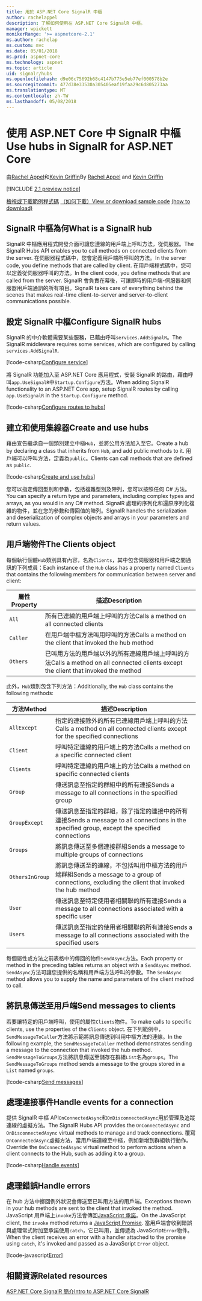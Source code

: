 ```yaml
---
title: 用於 ASP.NET Core SignalR 中樞
author: rachelappel
description: 了解如何使用在 ASP.NET Core SignalR 中樞。
manager: wpickett
monikerRange: '>= aspnetcore-2.1'
ms.author: rachelap
ms.custom: mvc
ms.date: 05/01/2018
ms.prod: aspnet-core
ms.technology: aspnet
ms.topic: article
uid: signalr/hubs
ms.openlocfilehash: d9e06c75692b68c4147b775e5eb77ef000578b2e
ms.sourcegitcommit: 477d38e33530a305405eaf19faa29c6d805273aa
ms.translationtype: MT
ms.contentlocale: zh-TW
ms.lasthandoff: 05/08/2018
---
```

# <a name="use-hubs-in-signalr-for-aspnet-core"></a><span data-ttu-id="afe85-103">使用 ASP.NET Core 中 SignalR 中樞</span><span class="sxs-lookup"><span data-stu-id="afe85-103">Use hubs in SignalR for ASP.NET Core</span></span>

<span data-ttu-id="afe85-104">由[Rachel Appel](https://twitter.com/rachelappel)和[Kevin Griffin](https://twitter.com/1kevgriff)</span><span class="sxs-lookup"><span data-stu-id="afe85-104">By [Rachel Appel](https://twitter.com/rachelappel) and [Kevin Griffin](https://twitter.com/1kevgriff)</span></span>

[!INCLUDE [2.1 preview notice](~/includes/2.1.md)]

<span data-ttu-id="afe85-105">[檢視或下載範例程式碼](https://github.com/aspnet/Docs/tree/master/aspnetcore/signalr/hubs/sample/ ) [（如何下載）](xref:tutorials/index#how-to-download-a-sample)</span><span class="sxs-lookup"><span data-stu-id="afe85-105">[View or download sample code](https://github.com/aspnet/Docs/tree/master/aspnetcore/signalr/hubs/sample/ ) [(how to download)](xref:tutorials/index#how-to-download-a-sample)</span></span>

## <a name="what-is-a-signalr-hub"></a><span data-ttu-id="afe85-106">SignalR 中樞為何</span><span class="sxs-lookup"><span data-stu-id="afe85-106">What is a SignalR hub</span></span>

<span data-ttu-id="afe85-107">SignalR 中樞應用程式開發介面可讓您連線的用戶端上呼叫方法，從伺服器。</span><span class="sxs-lookup"><span data-stu-id="afe85-107">The SignalR Hubs API enables you to call methods on connected clients from the server.</span></span> <span data-ttu-id="afe85-108">在伺服器程式碼中，您會定義用戶端所呼叫的方法。</span><span class="sxs-lookup"><span data-stu-id="afe85-108">In the server code, you define methods that are called by client.</span></span> <span data-ttu-id="afe85-109">在用戶端程式碼中，您可以定義從伺服器呼叫的方法。</span><span class="sxs-lookup"><span data-stu-id="afe85-109">In the client code, you define methods that are called from the server.</span></span> <span data-ttu-id="afe85-110">SignalR 會負責在幕後，可讓即時的用戶端-伺服器和伺服器用戶端通訊的所有項目。</span><span class="sxs-lookup"><span data-stu-id="afe85-110">SignalR takes care of everything behind the scenes that makes real-time client-to-server and server-to-client communications possible.</span></span>

## <a name="configure-signalr-hubs"></a><span data-ttu-id="afe85-111">設定 SignalR 中樞</span><span class="sxs-lookup"><span data-stu-id="afe85-111">Configure SignalR hubs</span></span>

<span data-ttu-id="afe85-112">SignalR 的中介軟體需要某些服務，已藉由呼叫`services.AddSignalR`。</span><span class="sxs-lookup"><span data-stu-id="afe85-112">The SignalR middleware requires some services, which are configured by calling `services.AddSignalR`.</span></span>

[!code-csharp[Configure service](hubs/sample/startup.cs?range=37)]

<span data-ttu-id="afe85-113">將 SignalR 功能加入至 ASP.NET Core 應用程式，安裝 SignalR 的路由，藉由呼叫`app.UseSignalR`中`Startup.Configure`方法。</span><span class="sxs-lookup"><span data-stu-id="afe85-113">When adding SignalR functionality to an ASP.NET Core app, setup SignalR routes by calling `app.UseSignalR` in the `Startup.Configure` method.</span></span>

[!code-csharp[Configure routes to hubs](hubs/sample/startup.cs?range=56-59)]

## <a name="create-and-use-hubs"></a><span data-ttu-id="afe85-114">建立和使用集線器</span><span class="sxs-lookup"><span data-stu-id="afe85-114">Create and use hubs</span></span>

<span data-ttu-id="afe85-115">藉由宣告繼承自一個類別建立中樞`Hub`，並將公用方法加入至它。</span><span class="sxs-lookup"><span data-stu-id="afe85-115">Create a hub by declaring a class that inherits from `Hub`, and add public methods to it.</span></span> <span data-ttu-id="afe85-116">用戶端可以呼叫方法，定義為`public`。</span><span class="sxs-lookup"><span data-stu-id="afe85-116">Clients can call methods that are defined as `public`.</span></span>

[!code-csharp[Create and use hubs](hubs/sample/hubs/chathub.cs?range=8-37)]

<span data-ttu-id="afe85-117">您可以指定傳回型別和參數，包括複雜型別及陣列，您可以按照任何 C# 方法。</span><span class="sxs-lookup"><span data-stu-id="afe85-117">You can specify a return type and parameters, including complex types and arrays, as you would in any C# method.</span></span> <span data-ttu-id="afe85-118">SignalR 處理的序列化和還原序列化複雜的物件，並在您的參數和傳回值的陣列。</span><span class="sxs-lookup"><span data-stu-id="afe85-118">SignalR handles the serialization and deserialization of complex objects and arrays in your parameters and return values.</span></span>

## <a name="the-clients-object"></a><span data-ttu-id="afe85-119">用戶端物件</span><span class="sxs-lookup"><span data-stu-id="afe85-119">The Clients object</span></span>

<span data-ttu-id="afe85-120">每個執行個體`Hub`類別具有內容，名為`Clients`，其中包含伺服器和用戶端之間通訊的下列成員：</span><span class="sxs-lookup"><span data-stu-id="afe85-120">Each instance of the `Hub` class has a property named `Clients` that contains the following members for communication between server and client:</span></span>

| <span data-ttu-id="afe85-121">屬性</span><span class="sxs-lookup"><span data-stu-id="afe85-121">Property</span></span> | <span data-ttu-id="afe85-122">描述</span><span class="sxs-lookup"><span data-stu-id="afe85-122">Description</span></span> |
| ------ | ----------- |
| `All` | <span data-ttu-id="afe85-123">所有已連線的用戶端上呼叫的方法</span><span class="sxs-lookup"><span data-stu-id="afe85-123">Calls a method on all connected clients</span></span> |
| `Caller` | <span data-ttu-id="afe85-124">在用戶端中樞方法叫用呼叫的方法</span><span class="sxs-lookup"><span data-stu-id="afe85-124">Calls a method on the client that invoked the hub method</span></span> |
| `Others` | <span data-ttu-id="afe85-125">已叫用方法的用戶端以外的所有連線用戶端上呼叫的方法</span><span class="sxs-lookup"><span data-stu-id="afe85-125">Calls a method on all connected clients except the client that invoked the method</span></span> |

<span data-ttu-id="afe85-126">此外，`Hub`類別包含下列方法：</span><span class="sxs-lookup"><span data-stu-id="afe85-126">Additionally, the `Hub` class contains the following methods:</span></span>

| <span data-ttu-id="afe85-127">方法</span><span class="sxs-lookup"><span data-stu-id="afe85-127">Method</span></span> | <span data-ttu-id="afe85-128">描述</span><span class="sxs-lookup"><span data-stu-id="afe85-128">Description</span></span> |
| ------ | ----------- |
| `AllExcept` | <span data-ttu-id="afe85-129">指定的連接除外的所有已連線用戶端上呼叫的方法</span><span class="sxs-lookup"><span data-stu-id="afe85-129">Calls a method on all connected clients except for the specified connections</span></span> |
| `Client` | <span data-ttu-id="afe85-130">呼叫特定連線的用戶端上的方法</span><span class="sxs-lookup"><span data-stu-id="afe85-130">Calls a method on a specific connected client</span></span> |
| `Clients` | <span data-ttu-id="afe85-131">呼叫特定連線的用戶端上的方法</span><span class="sxs-lookup"><span data-stu-id="afe85-131">Calls a method on specific connected clients</span></span> |
| `Group` | <span data-ttu-id="afe85-132">傳送訊息至指定的群組中的所有連接</span><span class="sxs-lookup"><span data-stu-id="afe85-132">Sends a message to all connections in the specified group</span></span>  |
| `GroupExcept` | <span data-ttu-id="afe85-133">傳送訊息至指定的群組，除了指定的連接中的所有連接</span><span class="sxs-lookup"><span data-stu-id="afe85-133">Sends a message to all connections in the specified group, except the specified connections</span></span> |
| `Groups` | <span data-ttu-id="afe85-134">將訊息傳送至多個連接群組</span><span class="sxs-lookup"><span data-stu-id="afe85-134">Sends a message to multiple groups of connections</span></span>  |
| `OthersInGroup` | <span data-ttu-id="afe85-135">將訊息傳送至的連線，不包括叫用中樞方法的用戶端群組</span><span class="sxs-lookup"><span data-stu-id="afe85-135">Sends a message to a group of connections, excluding the client that invoked the hub method</span></span>  |
| `User` | <span data-ttu-id="afe85-136">傳送訊息至特定使用者相關聯的所有連接</span><span class="sxs-lookup"><span data-stu-id="afe85-136">Sends a message to all connections associated with a specific user</span></span> |
| `Users` | <span data-ttu-id="afe85-137">傳送訊息至指定的使用者相關聯的所有連接</span><span class="sxs-lookup"><span data-stu-id="afe85-137">Sends a message to all connections associated with the specified users</span></span> |

<span data-ttu-id="afe85-138">每個屬性或方法之前表格中的傳回的物件`SendAsync`方法。</span><span class="sxs-lookup"><span data-stu-id="afe85-138">Each property or method in the preceding tables returns an object with a `SendAsync` method.</span></span> <span data-ttu-id="afe85-139">`SendAsync`方法可讓您提供的名稱和用戶端方法呼叫的參數。</span><span class="sxs-lookup"><span data-stu-id="afe85-139">The `SendAsync` method allows you to supply the name and parameters of the client method to call.</span></span>

## <a name="send-messages-to-clients"></a><span data-ttu-id="afe85-140">將訊息傳送至用戶端</span><span class="sxs-lookup"><span data-stu-id="afe85-140">Send messages to clients</span></span>

<span data-ttu-id="afe85-141">若要讓特定的用戶端呼叫，使用的屬性`Clients`物件。</span><span class="sxs-lookup"><span data-stu-id="afe85-141">To make calls to specific clients, use the properties of the `Clients` object.</span></span> <span data-ttu-id="afe85-142">在下列範例中，`SendMessageToCaller`方法將示範將訊息傳送到叫用中樞方法的連線。</span><span class="sxs-lookup"><span data-stu-id="afe85-142">In the following example, the `SendMessageToCaller` method demonstrates sending a message to the connection that invoked the hub method.</span></span> <span data-ttu-id="afe85-143">`SendMessageToGroups`方法將訊息傳送至儲存在群組`List`名為`groups`。</span><span class="sxs-lookup"><span data-stu-id="afe85-143">The `SendMessageToGroups` method sends a message to the groups stored in a `List` named `groups`.</span></span>

[!code-csharp[Send messages](hubs/sample/hubs/chathub.cs?range=15-24)]

## <a name="handle-events-for-a-connection"></a><span data-ttu-id="afe85-144">處理連接事件</span><span class="sxs-lookup"><span data-stu-id="afe85-144">Handle events for a connection</span></span>

<span data-ttu-id="afe85-145">提供 SignalR 中樞 API`OnConnectedAsync`和`OnDisconnectedAsync`用於管理及追蹤連線的虛擬方法。</span><span class="sxs-lookup"><span data-stu-id="afe85-145">The SignalR Hubs API provides the `OnConnectedAsync` and `OnDisconnectedAsync` virtual methods to manage and track connections.</span></span> <span data-ttu-id="afe85-146">覆寫`OnConnectedAsync`虛擬方法，當用戶端連線至中樞，例如新增到群組執行動作。</span><span class="sxs-lookup"><span data-stu-id="afe85-146">Override the `OnConnectedAsync` virtual method to perform actions when a client connects to the Hub, such as adding it to a group.</span></span>

[!code-csharp[Handle events](hubs/sample/hubs/chathub.cs?range=26-36)]

## <a name="handle-errors"></a><span data-ttu-id="afe85-147">處理錯誤</span><span class="sxs-lookup"><span data-stu-id="afe85-147">Handle errors</span></span>

<span data-ttu-id="afe85-148">在 hub 方法中擲回例外狀況會傳送至已叫用方法的用戶端。</span><span class="sxs-lookup"><span data-stu-id="afe85-148">Exceptions thrown in your hub methods are sent to the client that invoked the method.</span></span> <span data-ttu-id="afe85-149">JavaScript 用戶端上`invoke`方法會傳回[JavaScript 承諾](https://developer.mozilla.org/docs/Web/JavaScript/Guide/Using_promises)。</span><span class="sxs-lookup"><span data-stu-id="afe85-149">On the JavaScript client, the `invoke` method returns a [JavaScript Promise](https://developer.mozilla.org/docs/Web/JavaScript/Guide/Using_promises).</span></span> <span data-ttu-id="afe85-150">當用戶端會收到錯誤與處理常式附加至承諾使用`catch`，它已叫用，並傳遞為 JavaScript`Error`物件。</span><span class="sxs-lookup"><span data-stu-id="afe85-150">When the client receives an error with a handler attached to the promise using `catch`, it's invoked and passed as a JavaScript `Error` object.</span></span>

[!code-javascript[Error](hubs/sample/wwwroot/js/chat.js?range=23)]

## <a name="related-resources"></a><span data-ttu-id="afe85-151">相關資源</span><span class="sxs-lookup"><span data-stu-id="afe85-151">Related resources</span></span>

[<span data-ttu-id="afe85-152">ASP.NET Core SignalR 簡介</span><span class="sxs-lookup"><span data-stu-id="afe85-152">Intro to ASP.NET Core SignalR</span></span>](xref:signalr/introduction)
